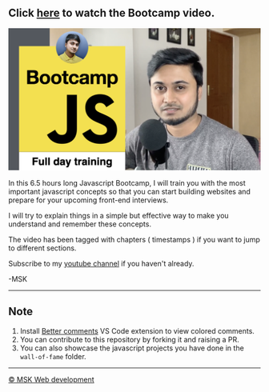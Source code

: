 ## Click [here](https://youtu.be/kmP4z1LJEKs) to watch the Bootcamp video.

![Bootcamp](thumbnail.png)

In this 6.5 hours long Javascript Bootcamp, I will train you with the most important javascript concepts so that you can start building websites and prepare for your upcoming front-end interviews.

I will try to explain things in a simple but effective way to make you understand and remember these concepts.

The video has been tagged with chapters ( timestamps ) if you want to jump to different sections.

Subscribe to my [youtube channel](https://www.youtube.com/channel/UC1pwTpxZ3s1X_Vxb8K2uWYw) if you haven't already.

-MSK

---

## Note
1. Install [Better comments](https://marketplace.visualstudio.com/items?itemName=aaron-bond.better-comments) VS Code extension to view colored comments.
2. You can contribute to this repository by forking it and raising a PR.
3. You can also showcase the javascript projects you have done in the `wall-of-fame` folder.

---

[© MSK Web development](http://manojsatishkumar.com/)

